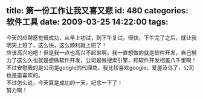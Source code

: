 title: 第一份工作让我又喜又悲
id: 480
categories: 软件工具
date: 2009-03-25 14:22:00
tags:
---

今天的应聘感觉很成功，从早上初试，到下午复试，很快，下午完了之后，就让我明天上班了，这么快，这么顺利就上班了！
</br>应该高兴地吧！但是我一点也高兴不起来啊，我一直想做的就是软件开发，自己努力了这么久也就是想做软件开发，公司是做搜索引擎，和软件开发相差八千里啊！
</br>不过安慰我的是公司是google的代理商，我比较喜欢google，爱屋及乌了，公司也是蛮喜欢的。
</br>不过怎么说，今天算是成功的一天，纪念一下了！
</br>努力啊！
